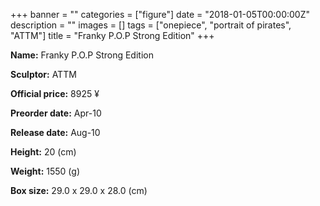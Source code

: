 +++
banner = ""
categories = ["figure"]
date = "2018-01-05T00:00:00Z"
description = ""
images = []
tags = ["onepiece", "portrait of pirates", "ATTM"]
title = "Franky P.O.P Strong Edition"
+++

**Name:** Franky P.O.P Strong Edition

**Sculptor:** ATTM

**Official price:** 8925 ¥

**Preorder date:** Apr-10

**Release date:** Aug-10

**Height:** 20 (cm)

**Weight:** 1550 (g)

**Box size:** 29.0 x 29.0 x 28.0 (cm)
